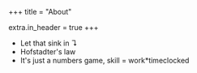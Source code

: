 +++
title = "About"

extra.in_header = true
+++

* Let that sink in ↴
* Hofstadter's law
* It's just a numbers game, skill = work*timeclocked 